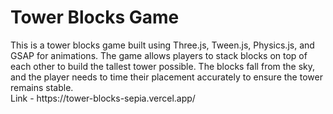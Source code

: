 <h1>Tower Blocks Game</h1>
This is a tower blocks game built using Three.js, Tween.js, Physics.js, and GSAP for animations. The game allows players to stack blocks on top of each other to build the tallest tower possible. The blocks fall from the sky, and the player needs to time their placement accurately to ensure the tower remains stable.<br>
Link - https://tower-blocks-sepia.vercel.app/
